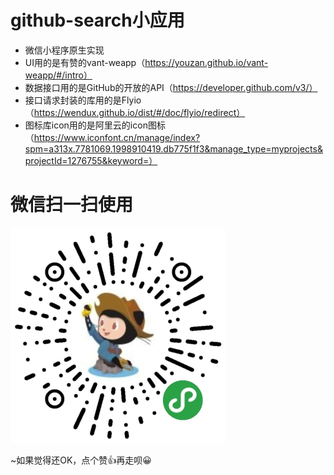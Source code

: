 # github-search小应用
* 微信小程序原生实现
* UI用的是有赞的vant-weapp（https://youzan.github.io/vant-weapp/#/intro）
* 数据接口用的是GitHub的开放的API（https://developer.github.com/v3/）
* 接口请求封装的库用的是Flyio（https://wendux.github.io/dist/#/doc/flyio/redirect）
* 图标库icon用的是阿里云的icon图标（https://www.iconfont.cn/manage/index?spm=a313x.7781069.1998910419.db775f1f3&manage_type=myprojects&projectId=1276755&keyword=）

# 微信扫一扫使用
![](https://raw.githubusercontent.com/chenjiaobin/github-search/master/assets/img/weapp.jpg?token=AFYTS764H36DGHGTDINN7NK5JOJTO)


~如果觉得还OK，点个赞👍再走呗😀


